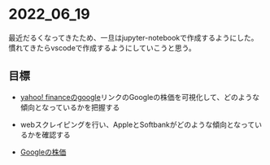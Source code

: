 # 2022_06_19

最近だるくなってきたため、一旦はjupyter-notebookで作成するようにした。
慣れてきたらvscodeで作成するようにしていこうと思う。

## 目標

- [yahoo! financeのgoogle](https://finance.yahoo.com/quote/GOOG/history?p=GOOG)リンクのGoogleの株価を可視化して、どのような傾向となっているかを把握する
- webスクレイピングを行い、AppleとSoftbankがどのような傾向となっているかを確認する
 
- [Googleの株価](https://imanakarobolab.github.io/Study/python/2022_06_19/chart_js2.html)